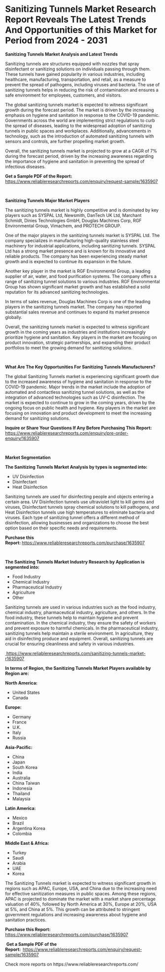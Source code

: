 <p><h1>Sanitizing Tunnels Market Research Report Reveals The Latest Trends And Opportunities of this Market for Period from 2024 - 2031</h1></p><p><strong>Sanitizing Tunnels Market Analysis and Latest Trends</strong></p>
<p><p>Sanitizing tunnels are structures equipped with nozzles that spray disinfectant or sanitizing solutions on individuals passing through them. These tunnels have gained popularity in various industries, including healthcare, manufacturing, transportation, and retail, as a measure to prevent the spread of pathogens, including viruses and bacteria. The use of sanitizing tunnels helps in reducing the risk of contamination and ensures a safe environment for employees, customers, and visitors.</p><p>The global sanitizing tunnels market is expected to witness significant growth during the forecast period. The market is driven by the increasing emphasis on hygiene and sanitation in response to the COVID-19 pandemic. Governments across the world are implementing strict regulations to curb the spread of diseases, leading to the widespread adoption of sanitizing tunnels in public spaces and workplaces. Additionally, advancements in technology, such as the introduction of automated sanitizing tunnels with sensors and controls, are further propelling market growth.</p><p>Overall, the sanitizing tunnels market is projected to grow at a CAGR of 7% during the forecast period, driven by the increasing awareness regarding the importance of hygiene and sanitation in preventing the spread of infectious diseases.</p></p>
<p><strong>Get a Sample PDF of the Report:&nbsp;</strong> <a href="https://www.reliableresearchreports.com/enquiry/request-sample/1635907">https://www.reliableresearchreports.com/enquiry/request-sample/1635907</a></p>
<p>&nbsp;</p>
<p><strong>Sanitizing Tunnels Major Market Players</strong></p>
<p><p>The sanitizing tunnels market is highly competitive and is dominated by key players such as SYSPAL Ltd, Newsmith, DanTech UK Ltd, Marchant Schmidt, Dinies Technologies GmbH, Douglas Machines Corp, RGF Environmental Group, Vimachem, and PROTECH GROUP.</p><p>One of the major players in the sanitizing tunnels market is SYSPAL Ltd. The company specializes in manufacturing high-quality stainless steel machinery for industrial applications, including sanitizing tunnels. SYSPAL Ltd has a strong market presence and is known for its innovative and reliable products. The company has been experiencing steady market growth and is expected to continue its expansion in the future.</p><p>Another key player in the market is RGF Environmental Group, a leading supplier of air, water, and food purification systems. The company offers a range of sanitizing tunnel solutions to various industries. RGF Environmental Group has shown significant market growth and has established a solid reputation for its advanced sanitizing technologies.</p><p>In terms of sales revenue, Douglas Machines Corp is one of the leading players in the sanitizing tunnels market. The company has reported substantial sales revenue and continues to expand its market presence globally.</p><p>Overall, the sanitizing tunnels market is expected to witness significant growth in the coming years as industries and institutions increasingly prioritize hygiene and sanitation. Key players in the market are focusing on product innovation, strategic partnerships, and expanding their product portfolios to meet the growing demand for sanitizing solutions.</p></p>
<p>&nbsp;</p>
<p><strong>What Are The Key Opportunities For Sanitizing Tunnels Manufacturers?</strong></p>
<p><p>The global Sanitizing Tunnels market is experiencing significant growth due to the increased awareness of hygiene and sanitation in response to the COVID-19 pandemic. Major trends in the market include the adoption of automated and contactless sanitizing tunnel solutions, as well as the integration of advanced technologies such as UV-C disinfection. The market is expected to continue to grow in the coming years, driven by the ongoing focus on public health and hygiene. Key players in the market are focusing on innovation and product development to meet the increasing demand for sanitizing solutions.</p></p>
<p><strong>Inquire or Share Your Questions If Any Before Purchasing This Report:</strong> <a href="https://www.reliableresearchreports.com/enquiry/pre-order-enquiry/1635907">https://www.reliableresearchreports.com/enquiry/pre-order-enquiry/1635907</a></p>
<p>&nbsp;</p>
<p><strong>Market Segmentation</strong></p>
<p><strong>The Sanitizing Tunnels Market Analysis by types is segmented into:</strong></p>
<p><ul><li>UV Disinfection</li><li>Disinfectant</li><li>Heat Disinfection</li></ul></p>
<p><p>Sanitizing tunnels are used for disinfecting people and objects entering a certain area. UV Disinfection tunnels use ultraviolet light to kill germs and viruses, Disinfectant tunnels spray chemical solutions to kill pathogens, and Heat Disinfection tunnels use high temperatures to eliminate bacteria and viruses. Each type of sanitizing tunnel offers a different method of disinfection, allowing businesses and organizations to choose the best option based on their specific needs and requirements.</p></p>
<p><strong>Purchase this Report:&nbsp;</strong><a href="https://www.reliableresearchreports.com/purchase/1635907">https://www.reliableresearchreports.com/purchase/1635907</a></p>
<p>&nbsp;</p>
<p><strong>The Sanitizing Tunnels Market Industry Research by Application is segmented into:</strong></p>
<p><ul><li>Food Industry</li><li>Chemical Industry</li><li>Pharmaceutical Industry</li><li>Agriculture</li><li>Other</li></ul></p>
<p><p>Sanitizing tunnels are used in various industries such as the food industry, chemical industry, pharmaceutical industry, agriculture, and others. In the food industry, these tunnels help to maintain hygiene and prevent contamination. In the chemical industry, they ensure the safety of workers and prevent exposure to harmful chemicals. In the pharmaceutical industry, sanitizing tunnels help maintain a sterile environment. In agriculture, they aid in disinfecting produce and equipment. Overall, sanitizing tunnels are crucial for ensuring cleanliness and safety in various industries.</p></p>
<p><a href="https://www.reliableresearchreports.com/sanitizing-tunnels-market-r1635907">&nbsp;https://www.reliableresearchreports.com/sanitizing-tunnels-market-r1635907</a></p>
<p><strong>In terms of Region, the Sanitizing Tunnels Market Players available by Region are:</strong></p>
<p>
    <p> <strong> North America: </strong>
        <ul>
            <li>United States</li>
            <li>Canada</li>
        </ul>
        </p> 
    <p> <strong> Europe: </strong>
        <ul>
            <li>Germany</li>
            <li>France</li>
            <li>U.K.</li>
            <li>Italy</li>
            <li>Russia</li>
        </ul>
        </p> 
    <p> <strong> Asia-Pacific: </strong>
        <ul>
            <li>China</li>
            <li>Japan</li>
            <li>South Korea</li>
            <li>India</li>
            <li>Australia</li>
            <li>China Taiwan</li>
            <li>Indonesia</li>
            <li>Thailand</li>
            <li>Malaysia</li>
        </ul>
        </p> 
    <p> <strong> Latin America: </strong>
        <ul>
            <li>Mexico</li>
            <li>Brazil</li>
            <li>Argentina Korea</li>
            <li>Colombia</li>
        </ul>
        </p> 
    <p> <strong> Middle East & Africa: </strong>
        <ul>
            <li>Turkey</li>
            <li>Saudi</li>
            <li>Arabia</li>
            <li>UAE</li>
            <li>Korea</li>
        </ul>
    </p>
    </p>
<p><p>The Sanitizing Tunnels market is expected to witness significant growth in regions such as APAC, Europe, USA, and China due to the increasing need for effective sanitization measures in public spaces. Among these regions, APAC is projected to dominate the market with a market share percentage valuation of 40%, followed by North America at 30%, Europe at 20%, USA at 5%, and China at 5%. This growth can be attributed to stringent government regulations and increasing awareness about hygiene and sanitation practices.</p></p>
<p><strong>Purchase this Report: </strong><a href="https://www.reliableresearchreports.com/purchase/1635907">https://www.reliableresearchreports.com/purchase/1635907</a></p>
<p>&nbsp;<strong>Get a Sample PDF of the Report:&nbsp;&nbsp;</strong><a href="https://www.reliableresearchreports.com/enquiry/request-sample/1635907">https://www.reliableresearchreports.com/enquiry/request-sample/1635907</a></p>
<p><strong></strong></p>
<p>Check more reports on https://www.reliableresearchreports.com/</p>